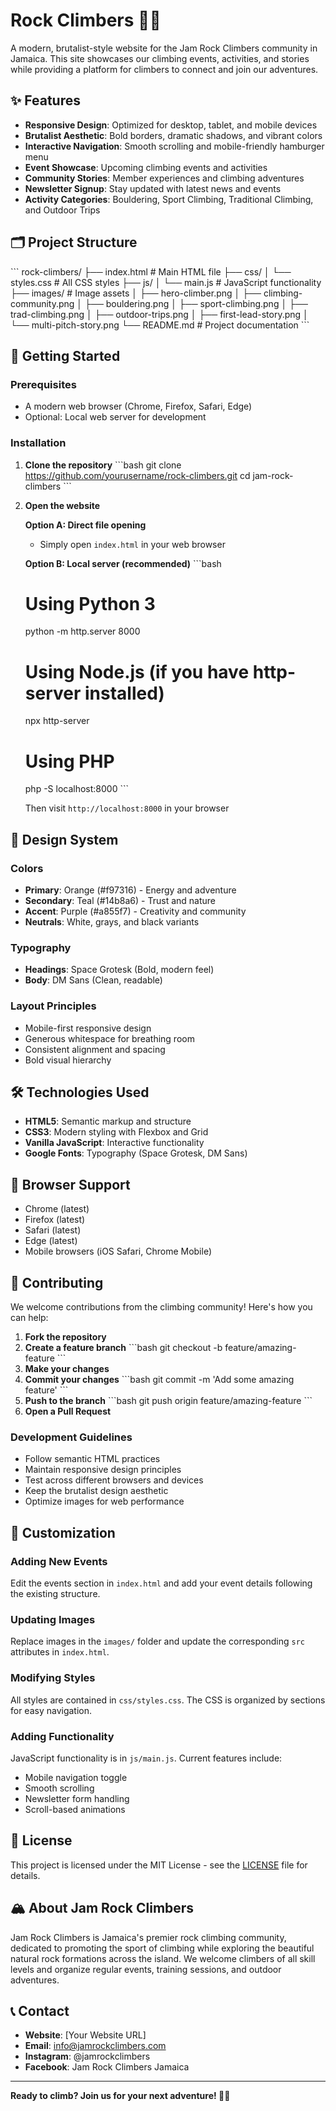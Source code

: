 # Rock Climbers 🧗‍♀️

A modern, brutalist-style website for the Jam Rock Climbers community in Jamaica. This site showcases our climbing events, activities, and stories while providing a platform for climbers to connect and join our adventures.

## ✨ Features

- **Responsive Design**: Optimized for desktop, tablet, and mobile devices
- **Brutalist Aesthetic**: Bold borders, dramatic shadows, and vibrant colors
- **Interactive Navigation**: Smooth scrolling and mobile-friendly hamburger menu
- **Event Showcase**: Upcoming climbing events and activities
- **Community Stories**: Member experiences and climbing adventures
- **Newsletter Signup**: Stay updated with latest news and events
- **Activity Categories**: Bouldering, Sport Climbing, Traditional Climbing, and Outdoor Trips

## 🗂️ Project Structure

\`\`\`
rock-climbers/
├── index.html              # Main HTML file
├── css/
│   └── styles.css          # All CSS styles
├── js/
│   └── main.js            # JavaScript functionality
├── images/                # Image assets
│   ├── hero-climber.png
│   ├── climbing-community.png
│   ├── bouldering.png
│   ├── sport-climbing.png
│   ├── trad-climbing.png
│   ├── outdoor-trips.png
│   ├── first-lead-story.png
│   └── multi-pitch-story.png
└── README.md              # Project documentation
\`\`\`

## 🚀 Getting Started

### Prerequisites

- A modern web browser (Chrome, Firefox, Safari, Edge)
- Optional: Local web server for development

### Installation

1. **Clone the repository**
   \`\`\`bash
   git clone https://github.com/yourusername/rock-climbers.git
   cd jam-rock-climbers
   \`\`\`

2. **Open the website**
   
   **Option A: Direct file opening**
   - Simply open `index.html` in your web browser
   
   **Option B: Local server (recommended)**
   \`\`\`bash
   # Using Python 3
   python -m http.server 8000
   
   # Using Node.js (if you have http-server installed)
   npx http-server
   
   # Using PHP
   php -S localhost:8000
   \`\`\`
   
   Then visit `http://localhost:8000` in your browser

## 🎨 Design System

### Colors
- **Primary**: Orange (#f97316) - Energy and adventure
- **Secondary**: Teal (#14b8a6) - Trust and nature
- **Accent**: Purple (#a855f7) - Creativity and community
- **Neutrals**: White, grays, and black variants

### Typography
- **Headings**: Space Grotesk (Bold, modern feel)
- **Body**: DM Sans (Clean, readable)

### Layout Principles
- Mobile-first responsive design
- Generous whitespace for breathing room
- Consistent alignment and spacing
- Bold visual hierarchy

## 🛠️ Technologies Used

- **HTML5**: Semantic markup and structure
- **CSS3**: Modern styling with Flexbox and Grid
- **Vanilla JavaScript**: Interactive functionality
- **Google Fonts**: Typography (Space Grotesk, DM Sans)

## 📱 Browser Support

- Chrome (latest)
- Firefox (latest)
- Safari (latest)
- Edge (latest)
- Mobile browsers (iOS Safari, Chrome Mobile)

## 🤝 Contributing

We welcome contributions from the climbing community! Here's how you can help:

1. **Fork the repository**
2. **Create a feature branch**
   \`\`\`bash
   git checkout -b feature/amazing-feature
   \`\`\`
3. **Make your changes**
4. **Commit your changes**
   \`\`\`bash
   git commit -m 'Add some amazing feature'
   \`\`\`
5. **Push to the branch**
   \`\`\`bash
   git push origin feature/amazing-feature
   \`\`\`
6. **Open a Pull Request**

### Development Guidelines

- Follow semantic HTML practices
- Maintain responsive design principles
- Test across different browsers and devices
- Keep the brutalist design aesthetic
- Optimize images for web performance

## 📝 Customization

### Adding New Events
Edit the events section in `index.html` and add your event details following the existing structure.

### Updating Images
Replace images in the `images/` folder and update the corresponding `src` attributes in `index.html`.

### Modifying Styles
All styles are contained in `css/styles.css`. The CSS is organized by sections for easy navigation.

### Adding Functionality
JavaScript functionality is in `js/main.js`. Current features include:
- Mobile navigation toggle
- Smooth scrolling
- Newsletter form handling
- Scroll-based animations

## 📄 License

This project is licensed under the MIT License - see the [LICENSE](LICENSE) file for details.

## 🏔️ About Jam Rock Climbers

Jam Rock Climbers is Jamaica's premier rock climbing community, dedicated to promoting the sport of climbing while exploring the beautiful natural rock formations across the island. We welcome climbers of all skill levels and organize regular events, training sessions, and outdoor adventures.

## 📞 Contact

- **Website**: [Your Website URL]
- **Email**: info@jamrockclimbers.com
- **Instagram**: @jamrockclimbers
- **Facebook**: Jam Rock Climbers Jamaica

---

**Ready to climb? Join us for your next adventure! 🧗‍♂️**
